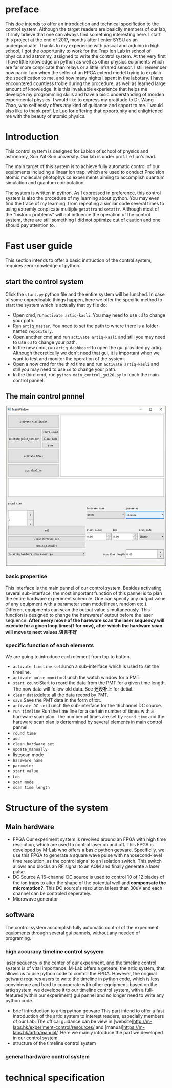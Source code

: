 
# preface
  This doc intends to offer an introduction and technical specifiction to the control system. Although the target readers are basiclly members of our lab, I firmly brlieve that one can always find something interesting here.
  I start this project at the end of 2017, months after I enter SYSU as an undergraduate. Thanks to my experience with pascal and arduino in high school, I got the opportunity to work for the Trap Ion Lab in school of physics and astronmy, assigned to write the control system. 
  At the very first I have little knowledge on python as well as other physics euipments which are far more conplicate than relays or a little infrared sensor. I still remember how panic I am when the seller of an FPGA extend model trying to explain the specification to me, and how many nights I spent in the labotary. I have encountered countless troble during the procedure, as well as learned large amount of knowledge. It is this invaluable experience that helps me develope my progromming skills and have a bisic understanding of morden experimental physics. I would like to express my gratitude to Dr. Wang Zhao, who selflessly offers any kind of guidance and spport to me. I would also like to thank prof. Le Luo for offering that opportunity and enlightened me with the beauty of atomic physics.    

# Introduction
  This control system is designed for LabIon of school of physics and astronomy, Sun Yat-Sun university. Our lab is under prof. Le Luo's lead. 

  The main target of this system is to achieve fully automatic control of our equipments including a linear ion trap, which are used to conduct Precision atomic molecular photophysics experiments aiming to accomplish quantum simulation and quantum computation.

  The system is written in python. As I expressed in preference, this control system is also the procedure of my learning about python. You may even find the trace of my learning, from repeating a similar code several times to using extremly conplicate multiple `getattr`and `setattr`. Although most of the "historic problems" will not influence the operation of the control system, there are still something I did not optimize out of caution and one should pay attention to. 


# Fast user guide
  This section intends to offer a basic instruction of the control system, requires zero knowledge of python. 
## start the control system 
  Click the `start.py` python file and the entire system will be lunched.
  In case of some unpredicable things happen, here we offer the specific method to start the system which is actually that py file do:
  - Open cmd, run`activate artiq-kasli`. You may need to use `cd` to change your path.
  - Run `artiq_master`. You need to set the path to where there is a folder named `repository`.
  - Open another cmd and run `activate artiq-kasli` and still you may need to use `cd` to change your path.
  - In the new cmd, run `artiq_dashboard` to open the gui provided py artiq. Although theoretically we don't need that gui, it is important when we want to test and monitor the operation of the system.
  - Open a now cmd for the third time and run `activate artiq-kasli` and still you may need to use `cd` to change your path.
  - In the third cmd, run `python main_control_gui20.py` to lunch the main control pannel.
## The main control pnnnel
  <!-- ![avatar](picture/main_control_gui.png) -->
  <div  align="center">    
  <img src="picture/main_control_gui.png" width = "500" height = "500" alt="图片名称" align=center />
  </div>

  ### basic propertise
  
  This interface is the main pannel of our control system. Besides activating several sub-interface, the most important function of this pannel is to plan the entire hardware experiment schedule. One can specify any output value of any equipment with a parameter scan mode(linear, random etc.). Different equipments can scan the output value simultaneously. This function is designed to change the harewares' output before the laser sequence.  **After every move of the hareware scan the laser sequency will execute for a given loop times(1 for now), after which the hardware scan will move to next values.语言不好**
    
  ### specific function of each elements
  We are going to introduce each element from top to button.

  - `activate timeline set`:lunch a sub-interface which is used to set the timeline.  
  - `activate pulse monitor`:Lunch the watch window for a PMT. 
  - `start count`:Start to rcord the data from the PMT for a given time length. The now data will follow old data. See **还没补上** for detial. 
  - `clear data`:delete all the data record by PMT.
  - `save`:Save the PMT data in the form of txt.
  - `activate DC set`:Lunch the sub-interface for the 16channel DC source. 
  - `run timeline`:Run the time line for a certain number of times with a hareware scan plan. The number of times are set by `round time` and the hareware scan plan is dertermined by several elements in main control pannel. 
  - `round time`  
  - `add`
  - `clean hardware set`
  - `update_manually`
  - list:scan mode
  - `hareware name`
  - `parameter`
  - `start value`
  - `Len`
  - `scan mode`
  - `scan time length`
# Structure of the system
## Main hardware 
  - FPGA
  Our experiment system is revolved around an FPGA with high time resolution, which are used to control laser on and off. This FPGA is developed by M-Lab who offers a basic python getware. Specificlly, we use this FPGA to generate a square wave pulse with nanosecond-level time resolution, as the control signal to an Isolation switch. This switch allows and blocks an RF signal to an AOM and finally generate a laser pulse.
  - DC Source
  A 16-channel DC source is used to control 10 of 12 blades of the ion traps to alter the shape of the potential well and **compensate the micromotion?**. This DC source's resolution is less than 30uV and each channel can be controled seperately.
  - Microwave generator



## software
  The control system accomplish fully automatic control of the experiment equipments through several gui pannels, without any needed of programing.
  ### high accuracy timeline control sysyem
  laser sequency is the center of our experiment, and the timeline control system is of vital importance. M-Lab offers a geteare, the artiq system, that allows us to use python code to control the FPGA. However, the original getware requires users to write the timeline in python code, which is less convinience and hard to coorperate with other equipment. based on the artiq system, we develope it to our timeline control system, with a full-featured(within our experiment) gui pannel and no longer need to write any python code. 
  - brief introduction to artiq python getware
    This part intend to offer a fast introduction of the artiq system to interest readers, especially members of our Lab. The offical guidance can be view in [website]<http://m-labs.hk/experiment-control/resources/> and [manual]<https://m-labs.hk/artiq/manual/>. Here we mainly introduce the part we developed in our control system. 
  - structure of the timeline control system
  
  ### general hardware control system
# technical specification 
